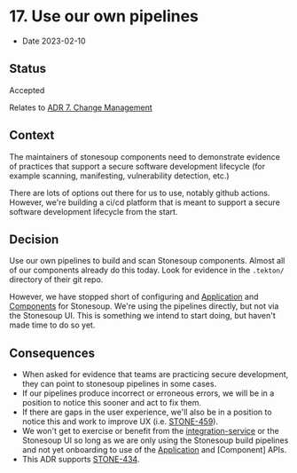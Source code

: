 # 17. Use our own pipelines

* Date 2023-02-10

## Status

Accepted

Relates to [ADR 7. Change Management](0007-change-management.html)

## Context

The maintainers of stonesoup components need to demonstrate evidence of practices that support
a secure software development lifecycle (for example scanning, manifesting, vulnerability detection,
etc.)

There are lots of options out there for us to use, notably github actions. However, we're building
a ci/cd platform that is meant to support a secure software development lifecycle from the start.

## Decision

Use our own pipelines to build and scan Stonesoup components. Almost all of our components already
do this today. Look for evidence in the `.tekton/` directory of their git repo.

However, we have stopped short of configuring and [Application] and [Components] for Stonesoup.
We're using the pipelines directly, but not via the Stonesoup UI. This is something we intend to
start doing, but haven't made time to do so yet.

## Consequences

* When asked for evidence that teams are practicing secure development, they can point to stonesoup
  pipelines in some cases.
* If our pipelines produce incorrect or erroneous errors, we will be in a position to notice this
  sooner and act to fix them.
* If there are gaps in the user experience, we'll also be in a position to notice this and work to
  improve UX (i.e. [STONE-459](https://issues.redhat.com/browse/STONE-459)).
* We won't get to exercise or benefit from the [integration-service] or the Stonesoup UI so long as
  we are only using the Stonesoup build pipelines and not yet onboarding to use of the [Application]
  and [Component] APIs.
* This ADR supports [STONE-434](https://issues.redhat.com/browse/STONE-434).

[integration-service]: ../ref/integration-service.html
[Application]: ../ref/application-environment-api.html#application
[Components]: ../ref/application-environment-api.html#component
